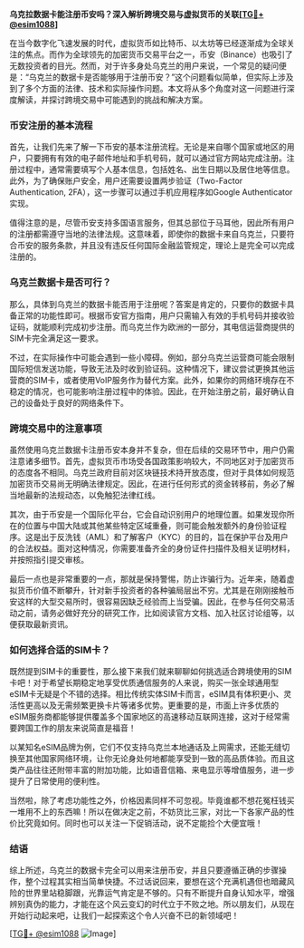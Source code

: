 **乌克拉数据卡能注册币安吗？深入解析跨境交易与虚拟货币的关联[[TG💪+ @esim1088](https://t.me/s/esim1088)]**

在当今数字化飞速发展的时代，虚拟货币如比特币、以太坊等已经逐渐成为全球关注的焦点。而作为全球领先的加密货币交易平台之一，币安（Binance）也吸引了无数投资者的目光。然而，对于许多身处乌克兰的用户来说，一个常见的疑问便是：“乌克兰的数据卡是否能够用于注册币安？”这个问题看似简单，但实际上涉及到了多个方面的法律、技术和实际操作问题。本文将从多个角度对这一问题进行深度解读，并探讨跨境交易中可能遇到的挑战和解决方案。

### 币安注册的基本流程

首先，让我们先来了解一下币安的基本注册流程。无论是来自哪个国家或地区的用户，只要拥有有效的电子邮件地址和手机号码，就可以通过官方网站完成注册。注册过程中，通常需要填写个人基本信息，包括姓名、出生日期以及居住地等信息。此外，为了确保账户安全，用户还需要设置两步验证（Two-Factor Authentication, 2FA），这一步骤可以通过手机应用程序如Google Authenticator实现。

值得注意的是，尽管币安支持多国语言服务，但其总部位于马耳他，因此所有用户的注册都需遵守当地的法律法规。这意味着，即使你的数据卡来自乌克兰，只要符合币安的服务条款，并且没有违反任何国际金融监管规定，理论上是完全可以完成注册的。

### 乌克兰数据卡是否可行？

那么，具体到乌克兰的数据卡能否用于注册呢？答案是肯定的，只要你的数据卡具备正常的功能性即可。根据币安官方指南，用户只需输入有效的手机号码并接收验证码，就能顺利完成初步注册。而乌克兰作为欧洲的一部分，其电信运营商提供的SIM卡完全满足这一要求。

不过，在实际操作中可能会遇到一些小障碍。例如，部分乌克兰运营商可能会限制国际短信发送功能，导致无法及时收到验证码。这种情况下，建议尝试更换其他运营商的SIM卡，或者使用VoIP服务作为替代方案。此外，如果你的网络环境存在不稳定的情况，也可能影响注册过程中的体验。因此，在开始注册之前，最好确认自己的设备处于良好的网络条件下。

### 跨境交易中的注意事项

虽然使用乌克兰数据卡注册币安本身并不复杂，但在后续的交易环节中，用户仍需注意诸多细节。首先，虚拟货币市场受各国政策影响较大，不同地区对于加密货币的态度各不相同。乌克兰政府目前对区块链技术持开放态度，但对于具体如何规范加密货币交易尚无明确法律规定。因此，在进行任何形式的资金转移前，务必了解当地最新的法规动态，以免触犯法律红线。

其次，由于币安是一个国际化平台，它会自动识别用户的地理位置。如果发现你所在的位置与中国大陆或其他某些特定区域重叠，则可能会触发额外的身份验证程序。这是出于反洗钱（AML）和了解客户（KYC）的目的，旨在保护平台及用户的合法权益。面对这种情况，你需要准备齐全的身份证件扫描件及相关证明材料，并按照指引提交审核。

最后一点也是非常重要的一点，那就是保持警惕，防止诈骗行为。近年来，随着虚拟货币价值不断攀升，针对新手投资者的各种骗局层出不穷。尤其是在刚刚接触币安这样的大型交易所时，很容易因缺乏经验而上当受骗。因此，在参与任何交易活动之前，请务必做好充分的研究工作，比如阅读官方文档、加入社区讨论组等，以便获取最新资讯。

### 如何选择合适的SIM卡？

既然提到SIM卡的重要性，那么接下来我们就来聊聊如何挑选适合跨境使用的SIM卡吧！对于希望长期稳定地享受优质通信服务的人来说，购买一张全球通用型eSIM卡无疑是个不错的选择。相比传统实体SIM卡而言，eSIM具有体积更小、灵活性更高以及无需频繁更换卡片等诸多优势。更重要的是，市面上许多优质的eSIM服务商都能够提供覆盖多个国家地区的高速移动互联网连接，这对于经常需要跨国工作的朋友来说简直是福音！

以某知名eSIM品牌为例，它们不仅支持乌克兰本地通话及上网需求，还能无缝切换至其他国家网络环境，让你无论身处何地都能享受到一致的高品质体验。而且这类产品往往还附带丰富的附加功能，比如语音信箱、来电显示等增值服务，进一步提升了日常使用的便利性。

当然啦，除了考虑功能性之外，价格因素同样不可忽视。毕竟谁都不想花冤枉钱买一堆用不上的东西嘛！所以在做决定之前，不妨货比三家，对比一下各家产品的性价比究竟如何。同时也可以关注一下促销活动，说不定能捡个大便宜哦！

### 结语

综上所述，乌克兰的数据卡完全可以用来注册币安，并且只要遵循正确的步骤操作，整个过程其实相当简单快捷。不过话说回来，要想在这个充满机遇但也暗藏风险的世界里站稳脚跟，光靠运气肯定是不够的。只有不断提升自身认知水平，增强辨别真伪的能力，才能在这个风云变幻的时代立于不败之地。所以朋友们，从现在开始行动起来吧，让我们一起探索这个令人兴奋不已的新领域吧！

[[TG💪+ @esim1088](https://t.me/s/esim1088) ![Image](https://i.postimg.cc/4NQfJmqS/Snipaste-2025-05-13-00-14-12.png)]